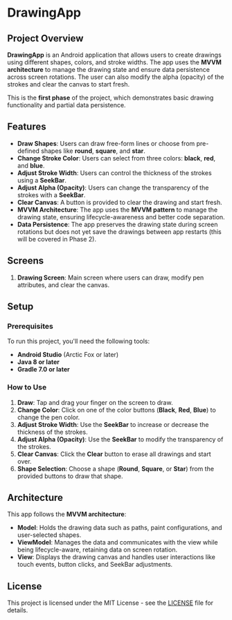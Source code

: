 
# DrawingApp

## Project Overview

**DrawingApp** is an Android application that allows users to create drawings using different shapes, colors, and stroke widths. The app uses the **MVVM architecture** to manage the drawing state and ensure data persistence across screen rotations. The user can also modify the alpha (opacity) of the strokes and clear the canvas to start fresh.

This is the **first phase** of the project, which demonstrates basic drawing functionality and partial data persistence.

## Features

- **Draw Shapes**: Users can draw free-form lines or choose from pre-defined shapes like **round**, **square**, and **star**.
- **Change Stroke Color**: Users can select from three colors: **black**, **red**, and **blue**.
- **Adjust Stroke Width**: Users can control the thickness of the strokes using a **SeekBar**.
- **Adjust Alpha (Opacity)**: Users can change the transparency of the strokes with a **SeekBar**.
- **Clear Canvas**: A button is provided to clear the drawing and start fresh.
- **MVVM Architecture**: The app uses the **MVVM pattern** to manage the drawing state, ensuring lifecycle-awareness and better code separation.
- **Data Persistence**: The app preserves the drawing state during screen rotations but does not yet save the drawings between app restarts (this will be covered in Phase 2).

## Screens

1. **Drawing Screen**: Main screen where users can draw, modify pen attributes, and clear the canvas.

## Setup

### Prerequisites

To run this project, you'll need the following tools:
- **Android Studio** (Arctic Fox or later)
- **Java 8 or later**
- **Gradle 7.0 or later**

### How to Use

1. **Draw**: Tap and drag your finger on the screen to draw.
2. **Change Color**: Click on one of the color buttons (**Black**, **Red**, **Blue**) to change the pen color.
3. **Adjust Stroke Width**: Use the **SeekBar** to increase or decrease the thickness of the strokes.
4. **Adjust Alpha (Opacity)**: Use the **SeekBar** to modify the transparency of the strokes.
5. **Clear Canvas**: Click the **Clear** button to erase all drawings and start over.
6. **Shape Selection**: Choose a shape (**Round**, **Square**, or **Star**) from the provided buttons to draw that shape.

## Architecture

This app follows the **MVVM architecture**:
- **Model**: Holds the drawing data such as paths, paint configurations, and user-selected shapes.
- **ViewModel**: Manages the data and communicates with the view while being lifecycle-aware, retaining data on screen rotation.
- **View**: Displays the drawing canvas and handles user interactions like touch events, button clicks, and SeekBar adjustments.

## License

This project is licensed under the MIT License - see the [LICENSE](LICENSE) file for details.
